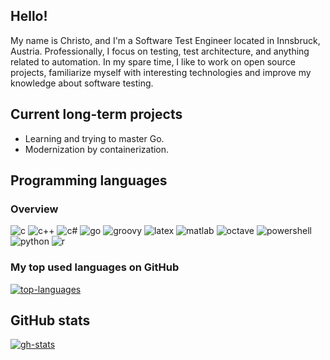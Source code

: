 ## Hello!
My name is Christo, and I'm a Software Test Engineer located in Innsbruck, Austria.
Professionally, I focus on testing, test architecture, and anything related to automation.
In my spare time, I like to work on open source projects, familiarize myself with interesting technologies and improve my knowledge about software testing.

## Current long-term projects
- Learning and trying to master Go.
- Modernization by containerization.

## Programming languages

### Overview
![c](https://img.shields.io/badge/C-00599C?style=for-the-badge&logo=c&logoColor=white) ![c++](https://img.shields.io/badge/C%2B%2B-00599C?style=for-the-badge&logo=c%2B%2B&logoColor=white) ![c#](https://img.shields.io/badge/C%23-239120?style=for-the-badge&logo=c-sharp&logoColor=white) ![go](https://img.shields.io/badge/Go-00ADD8?style=for-the-badge&logo=go&logoColor=white) ![groovy](https://img.shields.io/badge/Groovy-4298B8?style=for-the-badge&logo=apachegroovy&logoColor=white) ![latex](https://img.shields.io/badge/LaTeX-008080?style=for-the-badge&logo=latex&logoColor=white) ![matlab](https://img.shields.io/badge/MATLAB-3363FF?style=for-the-badge) ![octave](https://img.shields.io/badge/Octave-0790C0?style=for-the-badge&logo=octave&logoColor=white) ![powershell](https://img.shields.io/badge/PowerShell-5391FE?style=for-the-badge&logo=powershell&logoColor=white) ![python](https://img.shields.io/badge/Python-3776AB?style=for-the-badge&logo=python&logoColor=white) ![r](https://img.shields.io/badge/R-276DC3?style=for-the-badge&logo=r&logoColor=white)

### My top used languages on GitHub
[![top-languages](https://github-readme-stats.vercel.app/api/top-langs/?username=ChristoWolf&layout=compact&theme=radical&langs_count=10)](https://github.com/anuraghazra/github-readme-stats)

## GitHub stats
[![gh-stats](https://github-readme-stats.vercel.app/api?username=ChristoWolf&theme=radical&count_private=true&show_icons=true&include_all_commits=true)](https://github.com/anuraghazra/github-readme-stats)
